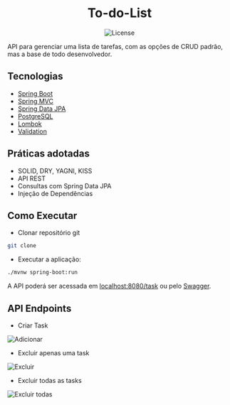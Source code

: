 
<h1 align="center">
  To-do-List
</h1>

<p align="center">
    <img src="https://img.shields.io/static/v1?label=License&message=MIT&color=8257E5&labelColor=000000" alt="License" />
</p>


API para gerenciar uma lista de tarefas, com as opções de CRUD padrão, mas a base de todo desenvolvedor.


## Tecnologias
 
- [Spring Boot](https://spring.io/projects/spring-boot)
- [Spring MVC](https://docs.spring.io/spring-framework/reference/web/webmvc.html)
- [Spring Data JPA](https://spring.io/projects/spring-data-jpa)
- [PostgreSQL](https://www.postgresql.org/download/)
- [Lombok](https://projectlombok.org)
- [Validation](https://spring.io/guides/gs/validating-form-input/)

## Práticas adotadas

- SOLID, DRY, YAGNI, KISS
- API REST
- Consultas com Spring Data JPA
- Injeção de Dependências

## Como Executar

- Clonar repositório git
```bash
git clone 
```

- Executar a aplicação:
```bash
./mvnw spring-boot:run
```

A API poderá ser acessada em [localhost:8080/task](http://localhost:8080/tasks) ou pelo [Swagger]().

## API Endpoints

- Criar Task

![Adicionar](https://github.com/Thalles-Eduardo/To-do-list-Spring-boot/assets/69612509/16e3092f-58ca-44c1-b3c2-bb494ea4b52d)


- Excluir apenas uma task

![Excluir](https://github.com/Thalles-Eduardo/To-do-list-Spring-boot/assets/69612509/ee601366-2cd0-474a-914a-71c44d423ff6)


- Excluir todas as tasks 

![Excluir todas](https://github.com/Thalles-Eduardo/To-do-list-Spring-boot/assets/69612509/87316a08-b590-465b-b5a0-92797fc1f541)


